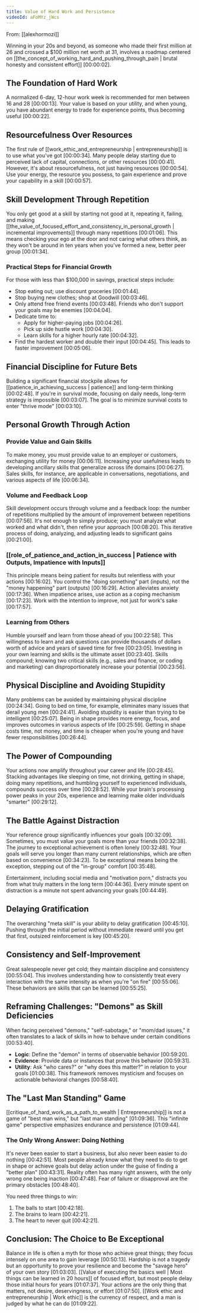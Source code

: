 ```yaml
---
title: Value of Hard Work and Persistence
videoId: aFoMYz_jWcs
---
```


From: [[alexhormozi]] <br/> 

Winning in your 20s and beyond, as someone who made their first million at 26 and crossed a $100 million net worth at 31, involves a roadmap centered on [[the_concept_of_working_hard_and_pushing_through_pain | brutal honesty and consistent effort]] <a class="yt-timestamp" data-t="00:00:02">[00:00:02]</a>.

## The Foundation of Hard Work

A normalized 6-day, 12-hour work week is recommended for men between 16 and 28 <a class="yt-timestamp" data-t="00:00:13">[00:00:13]</a>. Your value is based on your utility, and when young, you have abundant energy to trade for experience points, thus becoming useful <a class="yt-timestamp" data-t="00:00:22">[00:00:22]</a>.

## Resourcefulness Over Resources

The first rule of [[work_ethic_and_entrepreneurship | entrepreneurship]] is to use what you've got <a class="yt-timestamp" data-t="00:00:34">[00:00:34]</a>. Many people delay starting due to perceived lack of capital, connections, or other resources <a class="yt-timestamp" data-t="00:00:41">[00:00:41]</a>. However, it's about resourcefulness, not just having resources <a class="yt-timestamp" data-t="00:00:54">[00:00:54]</a>. Use your energy, the resource you possess, to gain experience and prove your capability in a skill <a class="yt-timestamp" data-t="00:00:57">[00:00:57]</a>.

## Skill Development Through Repetition

You only get good at a skill by starting not good at it, repeating it, failing, and making [[the_value_of_focused_effort_and_consistency_in_personal_growth | incremental improvements]] through many repetitions <a class="yt-timestamp" data-t="00:01:06">[00:01:06]</a>. This means checking your ego at the door and not caring what others think, as they won't be around in ten years when you've formed a new, better peer group <a class="yt-timestamp" data-t="00:01:34">[00:01:34]</a>.

### Practical Steps for Financial Growth
For those with less than $100,000 in savings, practical steps include:
*   Stop eating out; use discount groceries <a class="yt-timestamp" data-t="00:01:44">[00:01:44]</a>.
*   Stop buying new clothes; shop at Goodwill <a class="yt-timestamp" data-t="00:03:46">[00:03:46]</a>.
*   Only attend free friend events <a class="yt-timestamp" data-t="00:03:48">[00:03:48]</a>. Friends who don't support your goals may be enemies <a class="yt-timestamp" data-t="00:04:04">[00:04:04]</a>.
*   Dedicate time to:
    *   Apply for higher-paying jobs <a class="yt-timestamp" data-t="00:04:26">[00:04:26]</a>.
    *   Pick up side hustle work <a class="yt-timestamp" data-t="00:04:30">[00:04:30]</a>.
    *   Learn skills for a higher hourly rate <a class="yt-timestamp" data-t="00:04:32">[00:04:32]</a>.
*   Find the hardest worker and double their input <a class="yt-timestamp" data-t="00:04:45">[00:04:45]</a>. This leads to faster improvement <a class="yt-timestamp" data-t="00:05:06">[00:05:06]</a>.

## Financial Discipline for Future Bets
Building a significant financial stockpile allows for [[patience_in_achieving_success | patience]] and long-term thinking <a class="yt-timestamp" data-t="00:02:48">[00:02:48]</a>. If you're in survival mode, focusing on daily needs, long-term strategy is impossible <a class="yt-timestamp" data-t="00:03:07">[00:03:07]</a>. The goal is to minimize survival costs to enter "thrive mode" <a class="yt-timestamp" data-t="00:03:10">[00:03:10]</a>.

## Personal Growth Through Action

### Provide Value and Gain Skills
To make money, you must provide value to an employer or customers, exchanging utility for money <a class="yt-timestamp" data-t="00:06:11">[00:06:11]</a>. Increasing your usefulness leads to developing ancillary skills that generalize across life domains <a class="yt-timestamp" data-t="00:06:27">[00:06:27]</a>. Sales skills, for instance, are applicable in conversations, negotiations, and various aspects of life <a class="yt-timestamp" data-t="00:06:34">[00:06:34]</a>.

### Volume and Feedback Loop
Skill development occurs through volume and a feedback loop: the number of repetitions multiplied by the amount of improvement between repetitions <a class="yt-timestamp" data-t="00:07:56">[00:07:56]</a>. It's not enough to simply produce; you must analyze what worked and what didn't, then refine your approach <a class="yt-timestamp" data-t="00:08:20">[00:08:20]</a>. This iterative process of doing, analyzing, and adjusting leads to significant gains <a class="yt-timestamp" data-t="00:21:00">[00:21:00]</a>.

### [[role_of_patience_and_action_in_success | Patience with Outputs, Impatience with Inputs]]
This principle means being patient for results but relentless with your actions <a class="yt-timestamp" data-t="00:16:02">[00:16:02]</a>. You control the "doing something" part (inputs), not the "money happening" part (outputs) <a class="yt-timestamp" data-t="00:16:29">[00:16:29]</a>. Action alleviates anxiety <a class="yt-timestamp" data-t="00:17:36">[00:17:36]</a>. When impatience arises, use action as a coping mechanism <a class="yt-timestamp" data-t="00:17:23">[00:17:23]</a>. Work with the intention to improve, not just for work's sake <a class="yt-timestamp" data-t="00:17:57">[00:17:57]</a>.

### Learning from Others
Humble yourself and learn from those ahead of you <a class="yt-timestamp" data-t="00:22:58">[00:22:58]</a>. This willingness to learn and ask questions can provide thousands of dollars worth of advice and years of saved time for free <a class="yt-timestamp" data-t="00:23:05">[00:23:05]</a>. Investing in your own learning and skills is the ultimate asset <a class="yt-timestamp" data-t="00:23:40">[00:23:40]</a>. Skills compound; knowing two critical skills (e.g., sales and finance, or coding and marketing) can disproportionately increase your potential <a class="yt-timestamp" data-t="00:23:56">[00:23:56]</a>.

## Physical Discipline and Avoiding Stupidity
Many problems can be avoided by maintaining physical discipline <a class="yt-timestamp" data-t="00:24:34">[00:24:34]</a>. Going to bed on time, for example, eliminates many issues that derail young men <a class="yt-timestamp" data-t="00:24:41">[00:24:41]</a>. Avoiding stupidity is easier than trying to be intelligent <a class="yt-timestamp" data-t="00:25:07">[00:25:07]</a>. Being in shape provides more energy, focus, and improves outcomes in various aspects of life <a class="yt-timestamp" data-t="00:25:59">[00:25:59]</a>. Getting in shape costs time, not money, and time is cheaper when you're young and have fewer responsibilities <a class="yt-timestamp" data-t="00:26:44">[00:26:44]</a>.

## The Power of Compounding
Your actions now amplify throughout your career and life <a class="yt-timestamp" data-t="00:28:45">[00:28:45]</a>. Stacking advantages like sleeping on time, not drinking, getting in shape, doing many repetitions, and humbling yourself to experienced individuals, compounds success over time <a class="yt-timestamp" data-t="00:28:52">[00:28:52]</a>. While your brain's processing power peaks in your 20s, experience and learning make older individuals "smarter" <a class="yt-timestamp" data-t="00:29:12">[00:29:12]</a>.

## The Battle Against Distraction
Your reference group significantly influences your goals <a class="yt-timestamp" data-t="00:32:09">[00:32:09]</a>. Sometimes, you must value your goals more than your friends <a class="yt-timestamp" data-t="00:32:38">[00:32:38]</a>. The journey to exceptional achievement is often lonely <a class="yt-timestamp" data-t="00:32:48">[00:32:48]</a>. Your goals will serve you longer than many current relationships, which are often based on convenience <a class="yt-timestamp" data-t="00:34:23">[00:34:23]</a>. To be exceptional means being the exception, stepping out of the "in-group" comfort <a class="yt-timestamp" data-t="00:35:48">[00:35:48]</a>.

Entertainment, including social media and "motivation porn," distracts you from what truly matters in the long term <a class="yt-timestamp" data-t="00:44:36">[00:44:36]</a>. Every minute spent on distraction is a minute not spent advancing your goals <a class="yt-timestamp" data-t="00:44:49">[00:44:49]</a>.

## Delaying Gratification
The overarching "meta skill" is your ability to delay gratification <a class="yt-timestamp" data-t="00:45:10">[00:45:10]</a>. Pushing through the initial period without immediate reward until you get that first, outsized reinforcement is key <a class="yt-timestamp" data-t="00:45:20">[00:45:20]</a>.

## Consistency and Self-Improvement
Great salespeople never get cold; they maintain discipline and consistency <a class="yt-timestamp" data-t="00:55:04">[00:55:04]</a>. This involves understanding how to consistently treat every interaction with the same intensity as when you're "on fire" <a class="yt-timestamp" data-t="00:55:06">[00:55:06]</a>. These behaviors are skills that can be learned <a class="yt-timestamp" data-t="00:55:25">[00:55:25]</a>.

## Reframing Challenges: "Demons" as Skill Deficiencies
When facing perceived "demons," "self-sabotage," or "mom/dad issues," it often translates to a lack of skills in how to behave under certain conditions <a class="yt-timestamp" data-t="00:53:40">[00:53:40]</a>.
*   **Logic**: Define the "demon" in terms of observable behavior <a class="yt-timestamp" data-t="00:59:20">[00:59:20]</a>.
*   **Evidence**: Provide data or instances that prove this behavior <a class="yt-timestamp" data-t="00:59:31">[00:59:31]</a>.
*   **Utility**: Ask "who cares?" or "why does this matter?" in relation to your goals <a class="yt-timestamp" data-t="01:00:38">[01:00:38]</a>.
This framework removes mysticism and focuses on actionable behavioral changes <a class="yt-timestamp" data-t="00:58:40">[00:58:40]</a>.

## The "Last Man Standing" Game
[[critique_of_hard_work_as_a_path_to_wealth | Entrepreneurship]] is not a game of "best man wins," but "last man standing" <a class="yt-timestamp" data-t="01:09:36">[01:09:36]</a>. This "infinite game" perspective emphasizes endurance and persistence <a class="yt-timestamp" data-t="01:09:44">[01:09:44]</a>.

### The Only Wrong Answer: Doing Nothing
It's never been easier to start a business, but also never been easier to do nothing <a class="yt-timestamp" data-t="00:42:51">[00:42:51]</a>. Most people already know what they need to do to get in shape or achieve goals but delay action under the guise of finding a "better plan" <a class="yt-timestamp" data-t="00:43:31">[00:43:31]</a>. Reality often has many right answers, with the only wrong one being inaction <a class="yt-timestamp" data-t="00:47:48">[00:47:48]</a>. Fear of failure or disapproval are the primary obstacles <a class="yt-timestamp" data-t="00:48:40">[00:48:40]</a>.

You need three things to win:
1.  The balls to start <a class="yt-timestamp" data-t="00:42:18">[00:42:18]</a>.
2.  The brains to learn <a class="yt-timestamp" data-t="00:42:21">[00:42:21]</a>.
3.  The heart to never quit <a class="yt-timestamp" data-t="00:42:21">[00:42:21]</a>.

## Conclusion: The Choice to Be Exceptional
Balance in life is often a myth for those who achieve great things; they focus intensely on one area to gain leverage <a class="yt-timestamp" data-t="00:50:13">[00:50:13]</a>. Hardship is not a tragedy but an opportunity to prove your resilience and become the "savage hero" of your own story <a class="yt-timestamp" data-t="01:03:03">[01:03:03]</a>. [[Value of executing the basics well | Most things can be learned in 20 hours]] of focused effort, but most people delay those initial hours for years <a class="yt-timestamp" data-t="01:07:37">[01:07:37]</a>. Your actions are the only thing that matters, not desire, deservingness, or effort <a class="yt-timestamp" data-t="01:07:50">[01:07:50]</a>. [[Work ethic and entrepreneurship | Work ethic]] is the currency of respect, and a man is judged by what he can do <a class="yt-timestamp" data-t="01:09:22">[01:09:22]</a>.
